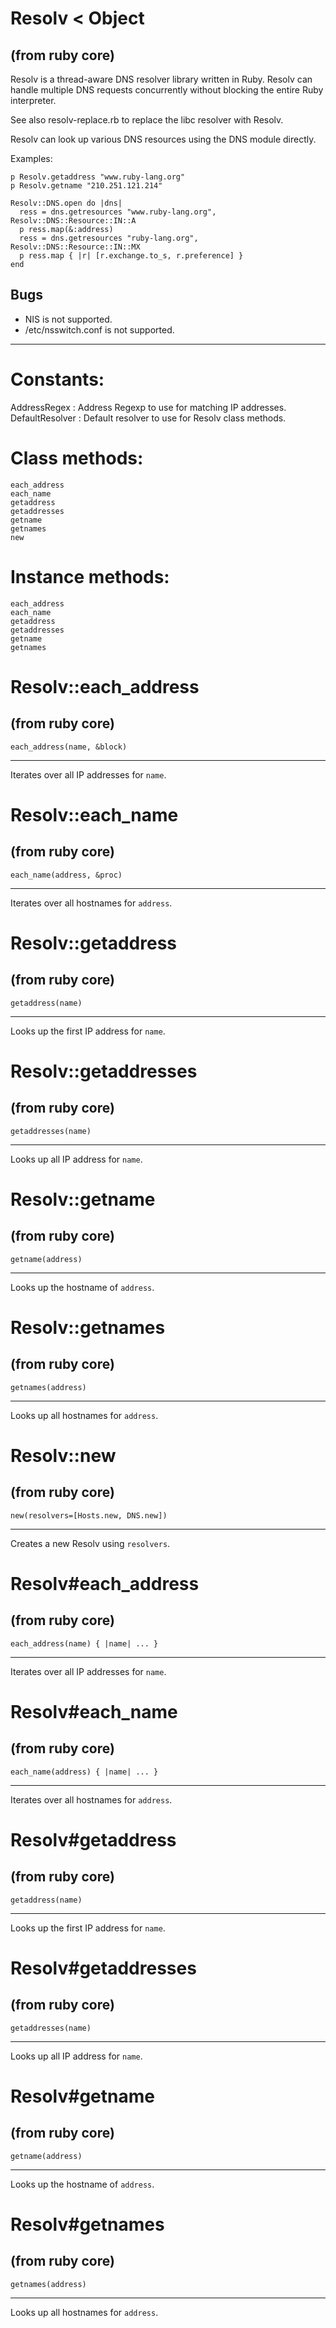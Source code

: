 # Resolv < Object

(from ruby core)
---
Resolv is a thread-aware DNS resolver library written in Ruby.  Resolv can
handle multiple DNS requests concurrently without blocking the entire Ruby
interpreter.

See also resolv-replace.rb to replace the libc resolver with Resolv.

Resolv can look up various DNS resources using the DNS module directly.

Examples:

    p Resolv.getaddress "www.ruby-lang.org"
    p Resolv.getname "210.251.121.214"

    Resolv::DNS.open do |dns|
      ress = dns.getresources "www.ruby-lang.org", Resolv::DNS::Resource::IN::A
      p ress.map(&:address)
      ress = dns.getresources "ruby-lang.org", Resolv::DNS::Resource::IN::MX
      p ress.map { |r| [r.exchange.to_s, r.preference] }
    end

## Bugs

*   NIS is not supported.
*   /etc/nsswitch.conf is not supported.

---
# Constants:

AddressRegex
:   Address Regexp to use for matching IP addresses.
DefaultResolver
:   Default resolver to use for Resolv class methods.


# Class methods:

    each_address
    each_name
    getaddress
    getaddresses
    getname
    getnames
    new

# Instance methods:

    each_address
    each_name
    getaddress
    getaddresses
    getname
    getnames

# Resolv::each_address

(from ruby core)
---
    each_address(name, &block)

---

Iterates over all IP addresses for `name`.


# Resolv::each_name

(from ruby core)
---
    each_name(address, &proc)

---

Iterates over all hostnames for `address`.


# Resolv::getaddress

(from ruby core)
---
    getaddress(name)

---

Looks up the first IP address for `name`.


# Resolv::getaddresses

(from ruby core)
---
    getaddresses(name)

---

Looks up all IP address for `name`.


# Resolv::getname

(from ruby core)
---
    getname(address)

---

Looks up the hostname of `address`.


# Resolv::getnames

(from ruby core)
---
    getnames(address)

---

Looks up all hostnames for `address`.


# Resolv::new

(from ruby core)
---
    new(resolvers=[Hosts.new, DNS.new])

---

Creates a new Resolv using `resolvers`.


# Resolv#each_address

(from ruby core)
---
    each_address(name) { |name| ... }

---

Iterates over all IP addresses for `name`.


# Resolv#each_name

(from ruby core)
---
    each_name(address) { |name| ... }

---

Iterates over all hostnames for `address`.


# Resolv#getaddress

(from ruby core)
---
    getaddress(name)

---

Looks up the first IP address for `name`.


# Resolv#getaddresses

(from ruby core)
---
    getaddresses(name)

---

Looks up all IP address for `name`.


# Resolv#getname

(from ruby core)
---
    getname(address)

---

Looks up the hostname of `address`.


# Resolv#getnames

(from ruby core)
---
    getnames(address)

---

Looks up all hostnames for `address`.


